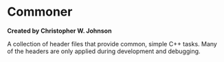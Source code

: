# Commoner
**Created by Christopher W. Johnson**

A collection of header files that provide common, simple C++ tasks.  Many of the headers are only applied during development and debugging.
